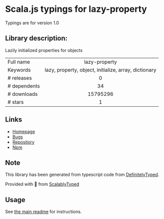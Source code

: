 
# Scala.js typings for lazy-property

Typings are for version 1.0

## Library description:
Lazily initialized properties for objects

|                    |                 |
| ------------------ | :-------------: |
| Full name          | lazy-property |
| Keywords           | lazy, property, object, initialize, array, dictionary |
| # releases         | 0 |
| # dependents       | 34 |
| # downloads        | 15795296 |
| # stars            | 1 |

## Links
- [Homepage](https://github.com/mikolalysenko/lazy-property)
- [Bugs](https://github.com/mikolalysenko/lazy-property/issues)
- [Repository](https://github.com/mikolalysenko/lazy-property)
- [Npm](https://www.npmjs.com/package/lazy-property)
    


## Note
This library has been generated from typescript code from [DefinitelyTyped](https://definitelytyped.org).

Provided with :purple_heart: from [ScalablyTyped](https://github.com/oyvindberg/ScalablyTyped)

## Usage
See [the main readme](../../readme.md) for instructions.


